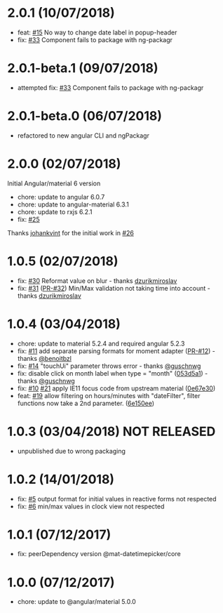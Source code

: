# 2.0.1 (10/07/2018)
* feat: [#15](https://github.com/kuhnroyal/mat-datetimepicker/issues/15) No way to change date label in popup-header
* fix: [#33](https://github.com/kuhnroyal/mat-datetimepicker/issues/33) Component fails to package with ng-packagr

# 2.0.1-beta.1 (09/07/2018)
* attempted fix: [#33](https://github.com/kuhnroyal/mat-datetimepicker/issues/33) Component fails to package with ng-packagr

# 2.0.1-beta.0 (06/07/2018)
* refactored to new angular CLI and ngPackagr

# 2.0.0 (02/07/2018)
Initial Angular/material 6 version
* chore: update to angular 6.0.7
* chore: update to angular-material 6.3.1
* chore: update to rxjs 6.2.1
* fix: [#25](https://github.com/kuhnroyal/mat-datetimepicker/issues/25)

Thanks [johankvint](https://github.com/johankvint) for the initial work in [#26](https://github.com/kuhnroyal/mat-datetimepicker/pull/26)

# 1.0.5 (02/07/2018)
* fix: [#30](https://github.com/kuhnroyal/mat-datetimepicker/pull/30)
Reformat value on blur - thanks [dzurikmiroslav](https://github.com/dzurikmiroslav)
* fix: [#31](https://github.com/kuhnroyal/mat-datetimepicker/issues/31)
([PR-#32](https://github.com/kuhnroyal/mat-datetimepicker/pull/32))
Min/Max validation not taking time into account - thanks [dzurikmiroslav](https://github.com/dzurikmiroslav)

# 1.0.4 (03/04/2018)
* chore: update to material 5.2.4 and required angular 5.2.3
* fix: [#11](https://github.com/kuhnroyal/mat-datetimepicker/issues/11)
add separate parsing formats for moment adapter
([PR-#12](https://github.com/kuhnroyal/mat-datetimepicker/pull/12)) - thanks [@benoitbzl](https://github.com/benoitbzl)
* fix: [#14](https://github.com/kuhnroyal/mat-datetimepicker/pull/14)
"touchUi" parameter throws error - thanks [@guschnwg](https://github.com/guschnwg)
* fix: disable click on month label when type = "month"
([053d5a1](https://github.com/kuhnroyal/mat-datetimepicker/commit/053d5a111e0546cfa33b79117694f4905f1777b0)) - thanks [@guschnwg](https://github.com/guschnwg)
* fix: [#10](https://github.com/kuhnroyal/mat-datetimepicker/issues/10) [#21](https://github.com/kuhnroyal/mat-datetimepicker/issues/21)
apply IE11 focus code from upstream material
([0e67e30](https://github.com/kuhnroyal/mat-datetimepicker/commit/0e67e30b2734985b8dddaa72b03bf1dff70c6b84))
* feat:
[#19](https://github.com/kuhnroyal/mat-datetimepicker/issues/19)
allow filtering on hours/minutes with "dateFilter", filter functions now take a 2nd parameter.
([6e150ee](https://github.com/kuhnroyal/mat-datetimepicker/commit/6e150eeb54a54f77c18e25f578958ee417494c0a))

# 1.0.3 (03/04/2018) NOT RELEASED
* unpublished due to wrong packaging

# 1.0.2 (14/01/2018)
* fix: [#5](https://github.com/kuhnroyal/mat-datetimepicker/issues/5) output format for initial values in reactive forms not respected
* fix: [#6](https://github.com/kuhnroyal/mat-datetimepicker/issues/6) min/max values in clock view not respected

# 1.0.1 (07/12/2017)
* fix: peerDependency version @mat-datetimepicker/core

# 1.0.0 (07/12/2017)
* chore: update to @angular/material 5.0.0
